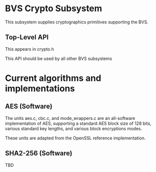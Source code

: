BVS Crypto Subsystem
====================

This subsystem supplies cryptographics primitives supporting the BVS.

Top-Level API
-------------

This appears in crypto.h

This API should be used by all other BVS subsystems

Current algorithms and implementations
======================================

AES (Software)
--------------

The units aes.c, cbc.c, and mode_wrappers.c are an all-software implementation of AES, supporting a standard AES block size of 128 bits, various standard key lengths, and various block encryptions modes.

These units are adapted from the OpenSSL reference implementation.

SHA2-256 (Software)
-------------------

TBD


